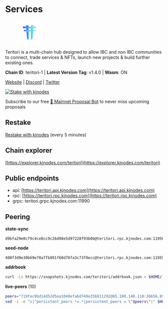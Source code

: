 # Services

<figure><img src="https://raw.githubusercontent.com/kj89/cosmos-images/main/logos/teritori.png" alt=""><figcaption></figcaption></figure>

Teritori is a multi-chain hub designed to allow IBC and non IBC communities  to connect, trade services & NFTs, launch new projects & build further existing ones.

**Chain ID**: teritori-1 | **Latest Version Tag**: v1.4.0 | **Wasm**: ON

[Website](https://teritori.com) | [Discord](https://discord.gg/teritori) | [Twitter](https://twitter.com/TeritoriNetwork)

[![Stake with kjnodes](https://i.ibb.co/cr44Q8j/button-stake-with-kjnodes.png)](https://restake.app/teritori/torivaloper184ln03hkpt75uhrrr26f66kvcqvf4yn4nc2xjm)

Subscribe to our free [🤖 Mainnet Proposal Bot](https://t.me/kjnodes_proposal_bot) to never miss upcoming proposals

## Restake

[Restake with kjnodes](https://restake.app/teritori/torivaloper184ln03hkpt75uhrrr26f66kvcqvf4yn4nc2xjm) (every 5 minutes)
## Chain explorer
[https://explorer.kjnodes.com/teritori](https://explorer.kjnodes.com/teritori)

## Public endpoints

* api: [https://teritori.api.kjnodes.com](https://teritori.api.kjnodes.com)
* rpc: [https://teritori.rpc.kjnodes.com](https://teritori.rpc.kjnodes.com)
* grpc: teritori.grpc.kjnodes.com:11990

## Peering

**state-sync**

```text
d9bfa29e0cf9c4ce0cc9c26d98e5d97228f93b0b@teritori.rpc.kjnodes.com:11956
```

**seed-node**

```text
400f3d9e30b69e78a7fb891f60d76fa3c73f0ecc@teritori.rpc.kjnodes.com:11959
```

**addrbook**
```bash
curl -Ls https://snapshots.kjnodes.com/teritori/addrbook.json > $HOME/.teritorid/config/addrbook.json
```

**live-peers** (10)
```bash
peers="719fec9bd14d52d5ea1048efa6d749e256811292@65.108.140.110:26656,89757803f40da51678451735445ad40d5b15e059@134.65.192.221:26656,d9bfa29e0cf9c4ce0cc9c26d98e5d97228f93b0b@65.109.88.38:11956,106490318e51355bc6d72e7941a0080f8b8256b9@185.16.39.14:26656,0e189bbc6db606a14950a0e59641b798a255c3c8@65.109.37.154:3000,ab03f6d2d469e0be5b7fd5cb7388c7feffc1deac@15.235.114.194:10656,d2247f7b919f0781c90ee61958d7044665a22d38@169.155.44.201:26656,fefd8ffb33a5d6ae194f082a39c4bb713da3a06b@167.86.86.197:36656,3bd3a20d7c8a26a20927289a7a6bffecf71de53e@51.81.155.97:10856,fcd6ccd5fef149059fa5d1696b3b358889046f3a@65.108.199.120:36656"
sed -i -e "s|^persistent_peers *=.*|persistent_peers = \"$peers\"|" $HOME/.teritorid/config/config.toml
```

